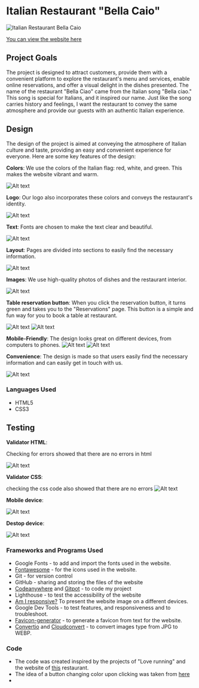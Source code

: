 
# Italian Restaurant "Bella Caio"

![Italian Restaurant Bella Caio](/documentation/Screenshot-from-ui.dev.png)

[You can view the website here](https://codewizard-1.github.io/restaurant/index.html)

## Project Goals

The project is designed to attract customers, provide them with a convenient platform to explore the restaurant's menu and services, enable online reservations, and offer a visual delight in the dishes presented.
The name of the restaurant "Bella Ciao" came from the Italian song "Bella ciao." This song is special for Italians, and it inspired our name. Just like the song carries history and feelings, I want the restaurant to convey the same atmosphere and provide our guests with an authentic Italian experience.

## Design

The design of the project is aimed at conveying the atmosphere of Italian culture and taste, providing an easy and convenient experience for everyone. Here are some key features of the design:



**Colors**: We use the colors of the Italian flag: red, white, and green. This makes the website vibrant and warm.

![Alt text](image-6.png)



**Logo**: Our logo also incorporates these colors and conveys the restaurant's identity.

![Alt text](image.png)


**Text**: Fonts are chosen to make the text clear and beautiful.

![Alt text](image-1.png)


**Layout**: Pages are divided into sections to easily find the necessary information.

![Alt text](image-3.png)



**Images**: We use high-quality photos of dishes and the restaurant interior.

![Alt text](image-13.png)



**Table reservation button**:  When you click the reservation button, it turns green and takes you to the "Reservations" page. This button is a simple and fun way for you to book a table at restaurant.

![Alt text](image-8.png)
![Alt text](image-9.png)



**Mobile-Friendly**: The design looks great on different devices, from computers to phones.
![Alt text](image-4.png)
![Alt text](image-5.png)

**Convenience**: The design is made so that users easily find the necessary information and can easily get in touch with us.

![Alt text](image-2.png)


### Languages Used

- HTML5
- CSS3


## Testing

**Validator HTML**:

Checking for errors showed that there are no errors in html

![Alt text](image-14.png)


**Validator CSS**:

checking the css code also showed that there are no errors
![Alt text](image-15.png)


**Mobile device**:



![Alt text](image-10.png)

**Destop device**:

![Alt text](image-11.png)


### Frameworks and Programs Used

- Google Fonts - to add and import the fonts used in the website.
- [Fontawesome](https://fontawesome.com) - for the icons used in the website.
- Git - for version control
- GitHub - sharing and storing the files of the website
- [Codeanywhere](https://codeanywhere.com/)  and [Gitpot](https://gitpod.io/) - to code my project
- Lighthouse - to test the accessibility of the website
- [Am I responsive?](https://ui.dev/amiresponsive) To present the website image on a different devices.
- Google Dev Tools - to test features, and responsiveness and to troubleshoot.
- [Favicon-generator](https://favicon.io/favicon-generator/) - to generate a favicon from text for the website.
- [Convertio](https://convertio.co/) and [Cloudconvert](https://cloudconvert.com/) - to convert images type from JPG to WEBP.


### Code

- The code was created inspired by the projects of "Love running" and the website of [this](https://www.ilpomodoro.ie/) restaurant.
- The idea of a button changing color upon clicking was taken from [here](https://dsgnmania.com/)
- 